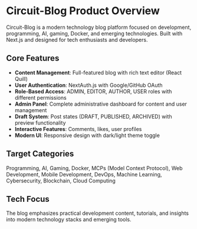 # Circuit-Blog Product Overview

Circuit-Blog is a modern technology blog platform focused on development, programming, AI, gaming, Docker, and emerging technologies. Built with Next.js and designed for tech enthusiasts and developers.

## Core Features
- **Content Management**: Full-featured blog with rich text editor (React Quill)
- **User Authentication**: NextAuth.js with Google/GitHub OAuth
- **Role-Based Access**: ADMIN, EDITOR, AUTHOR, USER roles with different permissions
- **Admin Panel**: Complete administrative dashboard for content and user management
- **Draft System**: Post states (DRAFT, PUBLISHED, ARCHIVED) with preview functionality
- **Interactive Features**: Comments, likes, user profiles
- **Modern UI**: Responsive design with dark/light theme toggle

## Target Categories
Programming, AI, Gaming, Docker, MCPs (Model Context Protocol), Web Development, Mobile Development, DevOps, Machine Learning, Cybersecurity, Blockchain, Cloud Computing

## Tech Focus
The blog emphasizes practical development content, tutorials, and insights into modern technology stacks and emerging tools.